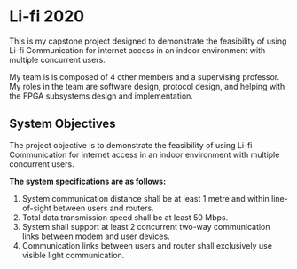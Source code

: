 # Li-fi 2020

This is my capstone project designed to demonstrate the feasibility of using Li-fi Communication for internet access in an indoor environment with multiple concurrent users.

My team is is composed of 4 other members and a supervising professor. My roles in the team are software design, protocol design, and helping with the FPGA subsystems design and implementation.

## System Objectives

The project objective is to demonstrate the feasibility of using Li-fi Communication for internet access in an indoor environment with multiple concurrent users.

**The system specifications are as follows:**

1. System communication distance shall be at least 1 metre and within line-of-sight between users and routers.
2. Total data transmission speed shall be at least 50 Mbps.
3. System shall support at least 2 concurrent two-way communication links between modem  and user devices.
4. Communication links between users and router shall exclusively use visible light communication.